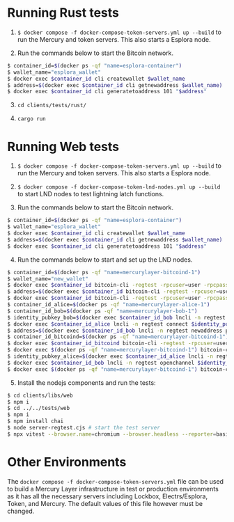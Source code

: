 # Running Rust tests

1. `$ docker compose -f docker-compose-token-servers.yml up --build` to run the Mercury and token servers. This also starts a Esplora node.

2. Run the commands below to start the Bitcoin network.

```bash
$ container_id=$(docker ps -qf "name=esplora-container")
$ wallet_name="esplora_wallet"
$ docker exec $container_id cli createwallet $wallet_name
$ address=$(docker exec $container_id cli getnewaddress $wallet_name)
$ docker exec $container_id cli generatetoaddress 101 "$address"
```

3. `cd clients/tests/rust/` 

4. `cargo run`

# Running Web tests

1. `$ docker compose -f docker-compose-token-servers.yml up --build` to run the Mercury and token servers. This also starts a Esplora node.

2. `$ docker compose -f docker-compose-token-lnd-nodes.yml up --build` to start LND nodes to test lightning latch functions.

3. Run the commands below to start the Bitcoin network.

```bash
$ container_id=$(docker ps -qf "name=esplora-container")
$ wallet_name="esplora_wallet"
$ docker exec $container_id cli createwallet $wallet_name
$ address=$(docker exec $container_id cli getnewaddress $wallet_name)
$ docker exec $container_id cli generatetoaddress 101 "$address"
```

4. Run the commands below to start and set up the LND nodes.

```bash
$ container_id=$(docker ps -qf "name=mercurylayer-bitcoind-1")
$ wallet_name="new_wallet"
$ docker exec $container_id bitcoin-cli -regtest -rpcuser=user -rpcpassword=pass createwallet $wallet_name
$ address=$(docker exec $container_id bitcoin-cli -regtest -rpcuser=user -rpcpassword=pass getnewaddress $wallet_name)
$ docker exec $container_id bitcoin-cli -regtest -rpcuser=user -rpcpassword=pass generatetoaddress 101 "$address"
$ container_id_alice=$(docker ps -qf "name=mercurylayer-alice-1")
$ container_id_bob=$(docker ps -qf "name=mercurylayer-bob-1")
$ identity_pubkey_bob=$(docker exec $container_id_bob lncli -n regtest getinfo | jq -r '.identity_pubkey')
$ docker exec $container_id_alice lncli -n regtest connect $identity_pubkey_bob@bob:9735
$ address=$(docker exec $container_id_bob lncli -n regtest newaddress p2wkh | jq -r '.address')
$ container_id_bitcoind=$(docker ps -qf "name=mercurylayer-bitcoind-1")
$ docker exec $container_id_bitcoind bitcoin-cli -regtest -rpcuser=user -rpcpassword=pass sendtoaddress $address 0.5
$ docker exec $(docker ps -qf "name=mercurylayer-bitcoind-1") bitcoin-cli -regtest -rpcuser=user -rpcpassword=pass -generate 6
$ identity_pubkey_alice=$(docker exec $container_id_alice lncli -n regtest getinfo | jq -r '.identity_pubkey')
$ docker exec $container_id_bob lncli -n regtest openchannel $identity_pubkey_alice 100000
$ docker exec $(docker ps -qf "name=mercurylayer-bitcoind-1") bitcoin-cli -regtest -rpcuser=user -rpcpassword=pass -generate 5
```


5. Install the nodejs components and run the tests:

```bash
$ cd clients/libs/web
$ npm i
$ cd ../../tests/web
$ npm i
$ npm install chai
$ node server-regtest.cjs # start the test server
$ npx vitest --browser.name=chromium --browser.headless --reporter=basic --disable-console-intercept
```

# Other Environments

The `docker compose -f docker-compose-token-servers.yml` file can be used to build a Mercury Layer infrastructure in test or production environments as it has all the necessary servers including Lockbox, Electrs/Esplora, Token, and Mercury.
The default values ​​of this file however must be changed.
